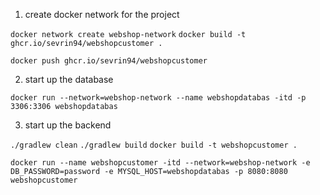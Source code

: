 1. create docker network for the project

```docker network create webshop-network```
```docker build -t ghcr.io/sevrin94/webshopcustomer .```

```docker push ghcr.io/sevrin94/webshopcustomer```


2.  start up the database

```docker run --network=webshop-network --name webshopdatabas -itd -p 3306:3306 webshopdatabas```


3. start up the backend

```./gradlew clean```
```./gradlew build```
```docker build -t webshopcustomer .```

```docker run --name webshopcustomer -itd --network=webshop-network -e DB_PASSWORD=password -e MYSQL_HOST=webshopdatabas -p 8080:8080 webshopcustomer```